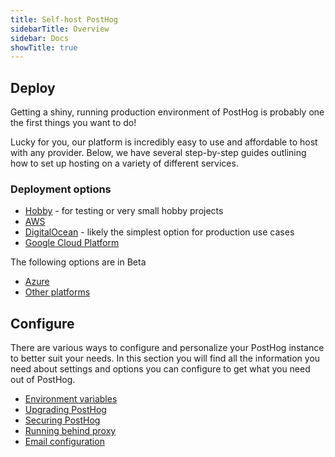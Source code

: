```yaml
---
title: Self-host PostHog
sidebarTitle: Overview
sidebar: Docs
showTitle: true
---
```



## Deploy

Getting a shiny, running production environment of PostHog is probably one the first things you want to do!

Lucky for you, our platform is incredibly easy to use and affordable to host with any provider. Below, we have several step-by-step guides outlining how to set up hosting on a variety of different services.

### Deployment options

- [Hobby](/docs/self-host/deploy/hobby) - for testing or very small hobby projects
- [AWS](/docs/self-host/deploy/aws)
- [DigitalOcean](/docs/self-host/deploy/digital-ocean) - likely the simplest option for production use cases
- [Google Cloud Platform](/docs/self-host/deploy/gcp)

The following options are in Beta
- [Azure](/docs/self-host/deploy/azure)
- [Other platforms](/docs/self-host/deploy/other)

## Configure

There are various ways to configure and personalize your PostHog instance to better suit your needs. In this section you will find all the information you need about settings and options you can configure to get what you need out of PostHog.

- [Environment variables](/docs/self-host/configure/environment-variables)
- [Upgrading PostHog](/docs/self-host/configure/upgrading-posthog)
- [Securing PostHog](/docs/self-host/configure/securing-posthog)
- [Running behind proxy](/docs/self-host/configure/running-behind-proxy)
- [Email configuration](/docs/self-host/configure/email)

<BorderWrapper>
    <Quote
        imageSource="/images/customers/joe.png"
        size="md"
        name="Joe Saunderson"
        title="Software Engineer, Mention Me"
        quote={`“We self-hosted PostHog because we needed to keep everything on our infrastructure. Our clients’ privacy is very important to us and we have obligations to store their data safely.”`}
    />
</BorderWrapper>
